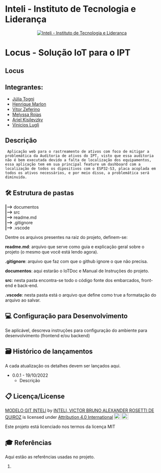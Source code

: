# Inteli - Instituto de Tecnologia e Liderança 

<p align="center">
<a href= "https://www.inteli.edu.br/"><img src="https://www.inteli.edu.br/wp-content/uploads/2021/08/20172028/marca_1-2.png" alt="Inteli - Instituto de Tecnologia e Liderança" border="0"></a>
</p>

# Locus - Solução IoT para o IPT

## Locus

## Integrantes: 

* <a href="https://www.linkedin.com/in/julia-togni/">Júlia Togni</a>
* <a href="https://www.linkedin.com/in/henriquemarlon/">Henrique Marlon</a>
* <a href="https://www.linkedin.com/in/vitor-zeferino/">Vitor Zeferino</a>
* <a href="https://www.linkedin.com/in/melyssa-rojas-221610204/">Melyssa Rojas</a>
* <a href="">Ariel Kisilevzky</a>
* <a href="https://www.linkedin.com/in/vinicioslugli/">Vinicios Lugli</a>


## Descrição
     Aplicação web para o rastreamento de ativos com foco de mitigar a problemática da Auditoria de ativos do IPT, visto que essa auditoria não é bem executada devido a falta de localização dos equipamentos, essa aplicação tem em sua principal feature um dashboard com a localização de todos os dipositivos com o ESP32-S3, placa acoplada em todos os ativos necessários, e por meio disso, a problemática será diminuida.

## 🛠 Estrutura de pastas

**|-->** documentos<br>
**|-->** src<br>
**|-->** readme.md<br>
**|-->** .gitignore<br>
**|-->** .vscode<br>


Dentre os arquivos presentes na raiz do projeto, definem-se:

**readme.md**: arquivo que serve como guia e explicação geral sobre o projeto (o mesmo que você está lendo agora).

**.gitignore**: arquivo que faz com que o github ignore o que não precisa.

**documentos**: aqui estarão o IoTDoc e Manual de Instruções do projeto.

**src**: nesta pasta encontra-se todo o código fonte dos embarcados, front-end e back-end.

**.vscode**: nesta pasta está o arquivo que define como true a formatação do arquivo ao salvar.

## 💻 Configuração para Desenvolvimento

Se aplicável, descreva instruções para configuração do ambiente para desenvolvimento (frontend e/ou backend)


## 🗃 Histórico de lançamentos

A cada atualização os detalhes devem ser lançados aqui.

* 0.0.1 - 19/10/2022
    * Descrição


## 📋 Licença/License

<p xmlns:cc="http://creativecommons.org/ns#" xmlns:dct="http://purl.org/dc/terms/"><a property="dct:title" rel="cc:attributionURL" href="https://github.com/Spidus/Teste_Final_1">MODELO GIT INTELI</a> by <a rel="cc:attributionURL dct:creator" property="cc:attributionName" href="https://www.yggbrasil.com.br/vr">INTELI, VICTOR BRUNO ALEXANDER ROSETTI DE QUIROZ</a> is licensed under <a href="http://creativecommons.org/licenses/by/4.0/?ref=chooser-v1" target="_blank" rel="license noopener noreferrer" style="display:inline-block;">Attribution 4.0 International<img style="height:22px!important;margin-left:3px;vertical-align:text-bottom;" src="https://mirrors.creativecommons.org/presskit/icons/cc.svg?ref=chooser-v1"><img style="height:22px!important;margin-left:3px;vertical-align:text-bottom;" src="https://mirrors.creativecommons.org/presskit/icons/by.svg?ref=chooser-v1"></a></p>

Este projeto está licenciado nos termos da licença MIT

## 🎓 Referências

Aqui estão as referências usadas no projeto.

1. 
